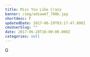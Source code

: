 ```yaml
---
title: Miss You Like Crazy
banner: /img/adzawm7_700b.jpg
shortdesc: F
updatedDate: 2017-06-29T03:17:47.808Z
cmsUserSlug: ""
date: 2017-06-28T16:00:00.000Z
categories: null
---
```


G